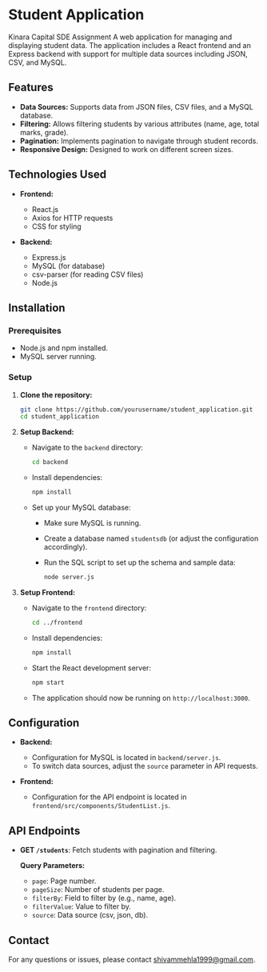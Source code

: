 # Student Application

Kinara Capital SDE Assignment
A web application for managing and displaying student data. The application includes a React frontend and an Express backend with support for multiple data sources including JSON, CSV, and MySQL.

## Features

- **Data Sources:** Supports data from JSON files, CSV files, and a MySQL database.
- **Filtering:** Allows filtering students by various attributes (name, age, total marks, grade).
- **Pagination:** Implements pagination to navigate through student records.
- **Responsive Design:** Designed to work on different screen sizes.

## Technologies Used

- **Frontend:**
  - React.js
  - Axios for HTTP requests
  - CSS for styling

- **Backend:**
  - Express.js
  - MySQL (for database)
  - csv-parser (for reading CSV files)
  - Node.js

## Installation

### Prerequisites

- Node.js and npm installed.
- MySQL server running.

### Setup

1. **Clone the repository:**

   ```bash
   git clone https://github.com/yourusername/student_application.git
   cd student_application
   ```

2. **Setup Backend:**

   - Navigate to the `backend` directory:

     ```bash
     cd backend
     ```

   - Install dependencies:

     ```bash
     npm install
     ```

   - Set up your MySQL database:

     - Make sure MySQL is running.
     - Create a database named `studentsdb` (or adjust the configuration accordingly).
     - Run the SQL script to set up the schema and sample data:

       ```bash
       node server.js
       ```

3. **Setup Frontend:**

   - Navigate to the `frontend` directory:

     ```bash
     cd ../frontend
     ```

   - Install dependencies:

     ```bash
     npm install
     ```

   - Start the React development server:

     ```bash
     npm start
     ```

   - The application should now be running on `http://localhost:3000`.

## Configuration

- **Backend:**
  - Configuration for MySQL is located in `backend/server.js`.
  - To switch data sources, adjust the `source` parameter in API requests.

- **Frontend:**
  - Configuration for the API endpoint is located in `frontend/src/components/StudentList.js`.

## API Endpoints

- **GET `/students`**: Fetch students with pagination and filtering.

  **Query Parameters:**
  - `page`: Page number.
  - `pageSize`: Number of students per page.
  - `filterBy`: Field to filter by (e.g., name, age).
  - `filterValue`: Value to filter by.
  - `source`: Data source (csv, json, db).


## Contact

For any questions or issues, please contact [shivammehla1999@gmail.com](mailto:shivammehla1999@gmail.com).
